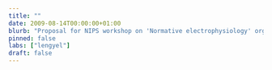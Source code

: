 ```yaml
---
title: ""
date: 2009-08-14T00:00:00+01:00
blurb: "Proposal for NIPS workshop on 'Normative electrophysiology' organized by Jean-Pascal Pfister and Máté Lengyel gets accepted"
pinned: false
labs: ["lengyel"]
draft: false
---
```

